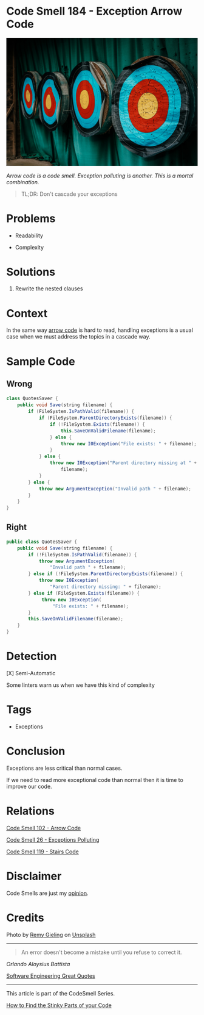 # Code Smell 184 - Exception Arrow Code
            
![Code Smell 184 - Exception Arrow Code](Code%20Smell%20184%20-%20Exception%20Arrow%20Code.jpg)

*Arrow code is a code smell. Exception polluting is another. This is a mortal combination.*

> TL;DR: Don't cascade your exceptions

# Problems

- Readability

- Complexity

# Solutions

1. Rewrite the nested clauses

# Context

In the same way [arrow code](https://github.com/mcsee/Software-Design-Articles/tree/main/Articles/Code%20Smells/Code%20Smell%20102%20-%20Arrow%20Code/readme.md) is hard to read, handling exceptions is a usual case when we must address the topics in a cascade way.

# Sample Code

## Wrong

<!-- [Gist Url](https://gist.github.com/mcsee/18a248332d86061c9cccdf5195a70ca8) -->

```java
class QuotesSaver {
    public void Save(string filename) {
        if (FileSystem.IsPathValid(filename)) {
            if (FileSystem.ParentDirectoryExists(filename)) {
                if (!FileSystem.Exists(filename)) {
                    this.SaveOnValidFilename(filename);
                } else {
                    throw new I0Exception("File exists: " + filename);
                }
            } else {
                throw new I0Exception("Parent directory missing at " + 
                    filename);
            }
        } else {
            throw new ArgumentException("Invalid path " + filename);
        }
    }
}
```

## Right

<!-- [Gist Url](https://gist.github.com/mcsee/7d40861212d1d475a25d740f10c8f34e) -->

```java
public class QuotesSaver {
    public void Save(string filename) {
        if (!FileSystem.IsPathValid(filename)) {
            throw new ArgumentException(
                "Invalid path " + filename);
        } else if (!FileSystem.ParentDirectoryExists(filename)) {
            throw new I0Exception(
                "Parent directory missing: " + filename);
        } else if (FileSystem.Exists(filename)) {
             throw new I0Exception(
                 "File exists: " + filename);
        }
        this.SaveOnValidFilename(filename);
    }
}
```

# Detection

[X] Semi-Automatic 

Some linters warn us when we have this kind of complexity

# Tags

- Exceptions

# Conclusion

Exceptions are less critical than normal cases.

If we need to read more exceptional code than normal then it is time to improve our code.

# Relations

[Code Smell 102 - Arrow Code](https://github.com/mcsee/Software-Design-Articles/tree/main/Articles/Code%20Smells/Code%20Smell%20102%20-%20Arrow%20Code/readme.md)

[Code Smell 26 - Exceptions Polluting](https://github.com/mcsee/Software-Design-Articles/tree/main/Articles/Code%20Smells/Code%20Smell%2026%20-%20Exceptions%20Polluting/readme.md)

[Code Smell 119 - Stairs Code](https://github.com/mcsee/Software-Design-Articles/tree/main/Articles/Code%20Smells/Code%20Smell%20119%20-%20Stairs%20Code/readme.md)

# Disclaimer

Code Smells are just my [opinion](https://github.com/mcsee/Software-Design-Articles/tree/main/Articles/Blogging/I%20Wrote%20More%20than%2090%20Articles%20on%202021%20Here%20is%20What%20I%20Learned/readme.md).

# Credits

Photo by [Remy Gieling](https://unsplash.com/@gieling) on [Unsplash](https://unsplash.com/s/photos/archer)
  
* * *

> An error doesn't become a mistake until you refuse to correct it.

_Orlando Aloysius Battista_

[Software Engineering Great Quotes](https://github.com/mcsee/Software-Design-Articles/tree/main/Articles/Quotes/Software%20Engineering%20Great%20Quotes/readme.md)

* * *

This article is part of the CodeSmell Series.

[How to Find the Stinky Parts of your Code](https://github.com/mcsee/Software-Design-Articles/tree/main/Articles/Code%20Smells/How%20to%20Find%20the%20Stinky%20parts%20of%20your%20Code/readme.md)
  